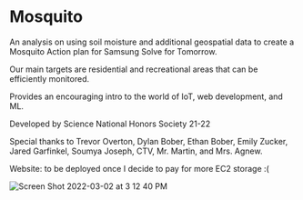 # Mosquito

An analysis on using soil moisture and additional geospatial data to create a Mosquito Action plan for Samsung Solve for Tomorrow. 

Our main targets are residential and recreational areas that can be efficiently monitored.

Provides an encouraging intro to the world of IoT, web development, and ML.

Developed by Science National Honors Society 21-22

Special thanks to Trevor Overton, Dylan Bober, Ethan Bober, Emily Zucker, Jared Garfinkel, Soumya Joseph, CTV, Mr. Martin, and Mrs. Agnew.

Website: to be deployed once I decide to pay for more EC2 storage :(

![Screen Shot 2022-03-02 at 3 12 40 PM](https://user-images.githubusercontent.com/92798736/156442136-76682942-0326-4268-9b70-704e6c943cc0.png)
